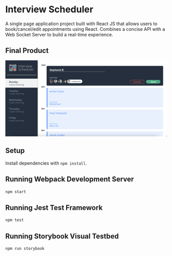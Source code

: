 # Interview Scheduler

A single page application project built with React JS that allows users to book/cancel/edit appointments using React. Combines a concise API with a Web Socket Server to build a real-time experience. 

## Final Product

!["Screenshot of the book-interview page"](https://github.com/isabeljansi/scheduler/blob/master/docs/book-interview-page.png)

## Setup

Install dependencies with `npm install`.

## Running Webpack Development Server

```sh
npm start
```

## Running Jest Test Framework

```sh
npm test
```

## Running Storybook Visual Testbed

```sh
npm run storybook
```
